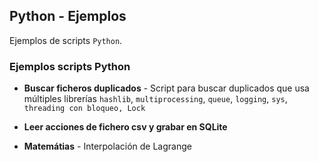 ## Python - Ejemplos

Ejemplos de scripts `Python`.


### Ejemplos scripts Python

* **Buscar ficheros duplicados** - Script para buscar duplicados que usa múltiples librerías `hashlib`, `multiprocessing`, `queue`, `logging`, `sys`, `threading con bloqueo, Lock`

* **Leer acciones de fichero csv y grabar en SQLite**

* **Matemátias** - Interpolación de Lagrange
